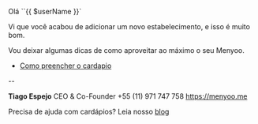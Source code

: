 Olá ``{{ $userName }}`

Vi que você acabou de adicionar um novo estabelecimento, e isso é muito bom.

Vou deixar algumas dicas de como aproveitar ao máximo o seu Menyoo.

- [Como preencher o cardapio](https://blog.menyoo.me/como-preencher-cardapio?utm_source=email&utm_medium=list_link&utm_campaign=new_establishment)

--

**Tiago Espejo**
CEO & Co-Founder
+55 (11) 971 747 758
https://menyoo.me

Precisa de ajuda com cardápios? Leia nosso [blog](https://blog.menyoo.me/?utm_source=email&utm_medium=footer_link&utm_campaign=new_establishment)
